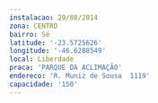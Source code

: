```yaml
---
instalacao: 29/08/2014
zona: CENTRO
bairro: Sé
latitude: '-23.5725626'
longitude: '-46.6288549'
local: Liberdade
praca: 'PARQUE DA ACLIMAÇÃO'
endereco: 'R. Muniz de Sousa  1119'
capacidade: '150'
---
```

